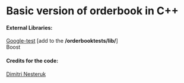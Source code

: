 # Basic version of orderbook in C++

<h4>External Libraries: </h4>
<a href="https://github.com/google/googletest">Google-test</a> [add to the <b>/orderbooktests/lib/</b>] </br>
Boost

</br>

<h4>Credits for the code: </h4>
<a href="https://www.youtube.com/watch?v=fxN4xEZvrxI">Dimitri Nesteruk</a>
